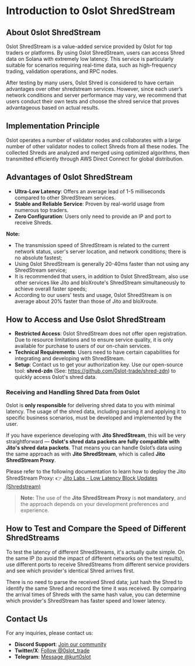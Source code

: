 # Introduction to 0slot ShredStream

## About 0slot ShredStream
0slot ShredStream is a value-added service provided by 0slot for top traders or platforms. By using 0slot ShredStream, users can access Shred data on Solana with extremely low latency. This service is particularly suitable for scenarios requiring real-time data, such as high-frequency trading, validation operations, and RPC nodes. 

After testing by many users, 0slot Shred is considered to have certain advantages over other shredstream services. However, since each user’s network conditions and server performance may vary, we recommend that users conduct their own tests and choose the shred service that proves advantageous based on actual results.

## Implementation Principle
0slot operates a number of validator nodes and collaborates with a large number of other validator nodes to collect Shreds from all these nodes. The collected Shreds are analyzed and merged using optimized algorithms, then transmitted efficiently through AWS Direct Connect for global distribution.

## Advantages of 0slot ShredStream
- **Ultra-Low Latency**: Offers an average lead of 1-5 milliseconds compared to other ShredStream services.
- **Stable and Reliable Service**: Proven by real-world usage from numerous top traders.
- **Zero Configuration**: Users only need to provide an IP and port to receive Shreds.

**Note:**
- The transmission speed of ShredStream is related to the current network status, user's server location, and network conditions; there is no absolute fastest;
- Using 0slot ShredStream is generally 20-40ms faster than not using any ShredStream service;
- It is recommended that users, in addition to 0slot ShredStream, also use other services like Jito and bloXroute's ShredStream simultaneously to achieve overall faster speeds;
- According to our users' tests and usage, 0slot ShredStream is on average about 20% faster than those of Jito and bloXroute.

## How to Access and Use 0slot ShredStream

- **Restricted Access**: 0slot ShredStream does not offer open registration. Due to resource limitations and to ensure service quality, it is only available for purchase to users of our on-chain services.
- **Technical Requirements**: Users need to have certain capabilities for integrating and developing with ShredStream.
- **Setup**: Contact us to get your authorization key. Use our open-source tool: **shred-zdn** (See: https://github.com/0slot-trade/shred-zdn) to quickly access 0slot's shred data.

### Receiving and Handling Shred Data from 0slot

0slot is **only responsible** for delivering shred data to you with minimal latency. The usage of the shred data, including parsing it and applying it to specific business scenarios, must be developed and implemented by the user.

If you have experience developing with **Jito ShredStream**, this will be very straightforward —
**0slot's shred data packets are fully compatible with Jito's shred data packets**.
That means you can handle 0slot’s data using the same approach as with **Jito ShredStream**, which is called **Jito ShredStream Proxy**.

Please refer to the following documentation to learn how to deploy the Jito ShredStream Proxy:
👉 [Jito Labs - Low Latency Block Updates (Shredstream)](https://docs.jito.wtf/lowlatencytxnfeed/)

> **Note:**
> The use of the **Jito ShredStream Proxy** is **not mandatory**, and the approach depends on your development preferences and experience.

## How to Test and Compare the Speed of Different ShredStreams
To test the latency of different ShredStreams, it's actually quite simple. On the same IP (to avoid the impact of different networks on the test results), use different ports to receive ShredStreams from different service providers and see which provider's identical Shred arrives first.

There is no need to parse the received Shred data; just hash the Shred to identify the same Shred and record the time it was received. By comparing the arrival times of Shreds with the same hash value, you can determine which provider's ShredStream has faster speed and lower latency.

## Contact Us
For any inquiries, please contact us:
- **Discord Support**: [Join our community](https://discord.com/invite/Qd6txfyS)  
- **Twitter/X**: [Follow @0slot_trade](https://x.com/0slot_trade)  
- **Telegram**: [Message @kurt0slot](https://t.me/kurt0slot)  
